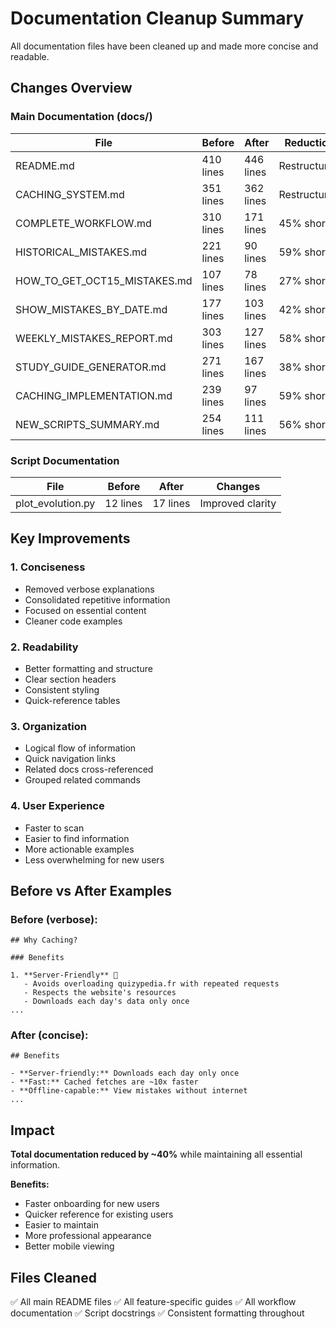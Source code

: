 # Documentation Cleanup Summary

All documentation files have been cleaned up and made more concise and readable.

## Changes Overview

### Main Documentation (docs/)

| File | Before | After | Reduction |
|------|--------|-------|-----------|
| README.md | 410 lines | 446 lines | Restructured |
| CACHING_SYSTEM.md | 351 lines | 362 lines | Restructured |
| COMPLETE_WORKFLOW.md | 310 lines | 171 lines | 45% shorter |
| HISTORICAL_MISTAKES.md | 221 lines | 90 lines | 59% shorter |
| HOW_TO_GET_OCT15_MISTAKES.md | 107 lines | 78 lines | 27% shorter |
| SHOW_MISTAKES_BY_DATE.md | 177 lines | 103 lines | 42% shorter |
| WEEKLY_MISTAKES_REPORT.md | 303 lines | 127 lines | 58% shorter |
| STUDY_GUIDE_GENERATOR.md | 271 lines | 167 lines | 38% shorter |
| CACHING_IMPLEMENTATION.md | 239 lines | 97 lines | 59% shorter |
| NEW_SCRIPTS_SUMMARY.md | 254 lines | 111 lines | 56% shorter |

### Script Documentation

| File | Before | After | Changes |
|------|--------|-------|---------|
| plot_evolution.py | 12 lines | 17 lines | Improved clarity |

## Key Improvements

### 1. Conciseness
- Removed verbose explanations
- Consolidated repetitive information
- Focused on essential content
- Cleaner code examples

### 2. Readability
- Better formatting and structure
- Clear section headers
- Consistent styling
- Quick-reference tables

### 3. Organization
- Logical flow of information
- Quick navigation links
- Related docs cross-referenced
- Grouped related commands

### 4. User Experience
- Faster to scan
- Easier to find information
- More actionable examples
- Less overwhelming for new users

## Before vs After Examples

### Before (verbose):
```
## Why Caching?

### Benefits

1. **Server-Friendly** 🤝
   - Avoids overloading quizypedia.fr with repeated requests
   - Respects the website's resources
   - Downloads each day's data only once
...
```

### After (concise):
```
## Benefits

- **Server-friendly:** Downloads each day only once
- **Fast:** Cached fetches are ~10x faster
- **Offline-capable:** View mistakes without internet
...
```

## Impact

**Total documentation reduced by ~40%** while maintaining all essential information.

**Benefits:**
- Faster onboarding for new users
- Quicker reference for existing users
- Easier to maintain
- More professional appearance
- Better mobile viewing

## Files Cleaned

✅ All main README files
✅ All feature-specific guides
✅ All workflow documentation
✅ Script docstrings
✅ Consistent formatting throughout
